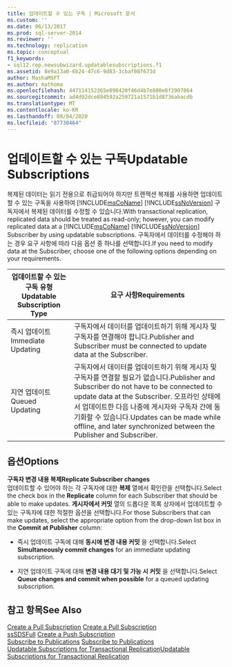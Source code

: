 ```yaml
---
title: 업데이트할 수 있는 구독 | Microsoft 문서
ms.custom: ''
ms.date: 06/13/2017
ms.prod: sql-server-2014
ms.reviewer: ''
ms.technology: replication
ms.topic: conceptual
f1_keywords:
- sql12.rep.newsubwizard.updatablesubscriptions.f1
ms.assetid: 8e9a13a0-6b24-47c6-9d83-3cbaf08f673d
author: MashaMSFT
ms.author: mathoma
ms.openlocfilehash: 447114152365e098420f46d4b7e880e8f2907864
ms.sourcegitcommit: ad4d92dce894592a259721a1571b1d8736abacdb
ms.translationtype: MT
ms.contentlocale: ko-KR
ms.lasthandoff: 08/04/2020
ms.locfileid: "87730464"
---
```

# <a name="updatable-subscriptions"></a><span data-ttu-id="cb1ea-102">업데이트할 수 있는 구독</span><span class="sxs-lookup"><span data-stu-id="cb1ea-102">Updatable Subscriptions</span></span>
  <span data-ttu-id="cb1ea-103">복제된 데이터는 읽기 전용으로 취급되어야 하지만 트랜잭션 복제를 사용하면 업데이트할 수 있는 구독을 사용하여 [!INCLUDE[msCoName](../../includes/msconame-md.md)] [!INCLUDE[ssNoVersion](../../includes/ssnoversion-md.md)] 구독자에서 복제된 데이터를 수정할 수 있습니다.</span><span class="sxs-lookup"><span data-stu-id="cb1ea-103">With transactional replication, replicated data should be treated as read-only; however, you can modify replicated data at a [!INCLUDE[msCoName](../../includes/msconame-md.md)] [!INCLUDE[ssNoVersion](../../includes/ssnoversion-md.md)] Subscriber by using updatable subscriptions.</span></span> <span data-ttu-id="cb1ea-104">구독자에서 데이터를 수정해야 하는 경우 요구 사항에 따라 다음 옵션 중 하나를 선택합니다.</span><span class="sxs-lookup"><span data-stu-id="cb1ea-104">If you need to modify data at the Subscriber, choose one of the following options depending on your requirements.</span></span>  
  
|<span data-ttu-id="cb1ea-105">업데이트할 수 있는 구독 유형</span><span class="sxs-lookup"><span data-stu-id="cb1ea-105">Updatable Subscription Type</span></span>|<span data-ttu-id="cb1ea-106">요구 사항</span><span class="sxs-lookup"><span data-stu-id="cb1ea-106">Requirements</span></span>|  
|---------------------------------|------------------|  
|<span data-ttu-id="cb1ea-107">즉시 업데이트</span><span class="sxs-lookup"><span data-stu-id="cb1ea-107">Immediate Updating</span></span>|<span data-ttu-id="cb1ea-108">구독자에서 데이터를 업데이트하기 위해 게시자 및 구독자를 연결해야 합니다.</span><span class="sxs-lookup"><span data-stu-id="cb1ea-108">Publisher and Subscriber must be connected to update data at the Subscriber.</span></span>|  
|<span data-ttu-id="cb1ea-109">지연 업데이트</span><span class="sxs-lookup"><span data-stu-id="cb1ea-109">Queued Updating</span></span>|<span data-ttu-id="cb1ea-110">구독자에서 데이터를 업데이트하기 위해 게시자 및 구독자를 연결할 필요가 없습니다.</span><span class="sxs-lookup"><span data-stu-id="cb1ea-110">Publisher and Subscriber do not have to be connected to update data at the Subscriber.</span></span> <span data-ttu-id="cb1ea-111">오프라인 상태에서 업데이트한 다음 나중에 게시자와 구독자 간에 동기화할 수 있습니다.</span><span class="sxs-lookup"><span data-stu-id="cb1ea-111">Updates can be made while offline, and later synchronized between the Publisher and Subscriber.</span></span>|  
  
## <a name="options"></a><span data-ttu-id="cb1ea-112">옵션</span><span class="sxs-lookup"><span data-stu-id="cb1ea-112">Options</span></span>  
 <span data-ttu-id="cb1ea-113">**구독자 변경 내용 복제**</span><span class="sxs-lookup"><span data-stu-id="cb1ea-113">**Replicate Subscriber changes**</span></span>  
 <span data-ttu-id="cb1ea-114">업데이트할 수 있어야 하는 각 구독자에 대한 **복제** 열에서 확인란을 선택합니다.</span><span class="sxs-lookup"><span data-stu-id="cb1ea-114">Select the check box in the **Replicate** column for each Subscriber that should be able to make updates.</span></span> <span data-ttu-id="cb1ea-115">**게시자에서 커밋** 열의 드롭다운 목록 상자에서 업데이트할 수 있는 구독자에 대한 적절한 옵션을 선택합니다.</span><span class="sxs-lookup"><span data-stu-id="cb1ea-115">For those Subscribers that can make updates, select the appropriate option from the drop-down list box in the **Commit at Publisher** column:</span></span>  
  
-   <span data-ttu-id="cb1ea-116">즉시 업데이트 구독에 대해 **동시에 변경 내용 커밋** 을 선택합니다.</span><span class="sxs-lookup"><span data-stu-id="cb1ea-116">Select **Simultaneously commit changes** for an immediate updating subscription.</span></span>  
  
-   <span data-ttu-id="cb1ea-117">지연 업데이트 구독에 대해 **변경 내용 대기 및 가능 시 커밋** 을 선택합니다.</span><span class="sxs-lookup"><span data-stu-id="cb1ea-117">Select **Queue changes and commit when possible** for a queued updating subscription.</span></span>  
  
## <a name="see-also"></a><span data-ttu-id="cb1ea-118">참고 항목</span><span class="sxs-lookup"><span data-stu-id="cb1ea-118">See Also</span></span>  
 <span data-ttu-id="cb1ea-119">[Create a Pull Subscription](create-a-pull-subscription.md) </span><span class="sxs-lookup"><span data-stu-id="cb1ea-119">[Create a Pull Subscription](create-a-pull-subscription.md) </span></span>  
 <span data-ttu-id="cb1ea-120">[ssSDSFull](create-a-push-subscription.md) </span><span class="sxs-lookup"><span data-stu-id="cb1ea-120">[Create a Push Subscription](create-a-push-subscription.md) </span></span>  
 <span data-ttu-id="cb1ea-121">[Subscribe to Publications](subscribe-to-publications.md) </span><span class="sxs-lookup"><span data-stu-id="cb1ea-121">[Subscribe to Publications](subscribe-to-publications.md) </span></span>  
 [<span data-ttu-id="cb1ea-122">Updatable Subscriptions for Transactional Replication</span><span class="sxs-lookup"><span data-stu-id="cb1ea-122">Updatable Subscriptions for Transactional Replication</span></span>](transactional/updatable-subscriptions-for-transactional-replication.md)  
  
  
